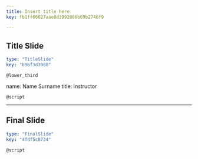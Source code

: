 ```yaml
---
title: Insert title here
key: fb1ff66627aae8d3992086b69b2746f9

---
```

## Title Slide

```yaml
type: "TitleSlide"
key: "b96f3d3980"
```

`@lower_third`

name: Name Surname
title: Instructor


`@script`



---
## Final Slide

```yaml
type: "FinalSlide"
key: "4fdf5c8734"
```

`@script`


